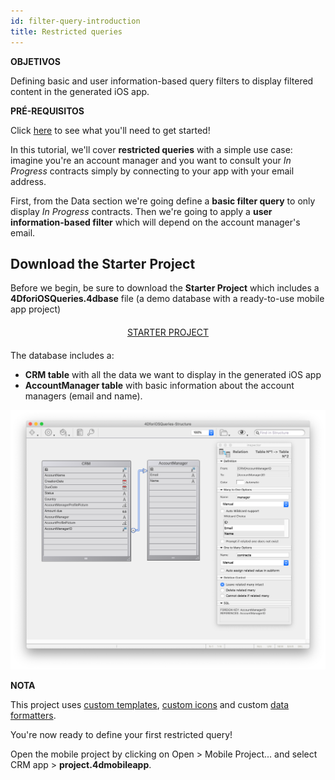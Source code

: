 ```yaml
---
id: filter-query-introduction
title: Restricted queries
---
```

<div class = "objectives"> 

**OBJETIVOS**

Defining basic and user information-based query filters to display filtered content in the generated iOS app.</div> <div class = "prerequisites"> 

**PRÉ-REQUISITOS**

Click [here](prerequisites.html) to see what you'll need to get started!</div> 

In this tutorial, we'll cover **restricted queries** with a simple use case: imagine you're an account manager and you want to consult your *In Progress* contracts simply by connecting to your app with your email address.

First, from the Data section we're going define a **basic filter query** to only display *In Progress* contracts. Then we're going to apply a **user information-based filter** which will depend on the account manager's email.

## Download the Starter Project

Before we begin, be sure to download the **Starter Project** which includes a **4DforiOSQueries.4dbase** file (a demo database with a ready-to-use mobile app project)

<div style="text-align: center; margin-top: 20px; margin-bottom: 20px">
  <p>
    

<a class="button"
href="../assets/restricted-queries/4DforiOSQueries.4dbase.zip">STARTER PROJECT</a>

  </p>
</div>

The database includes a:

* **CRM table** with all the data we want to display in the generated iOS app
* **AccountManager table** with basic information about the account managers (email and name).

![CRM database](assets/restricted-queries/CRMDatabase.png)<div class = "tips"> 

**NOTA**

This project uses [custom templates](https://4d.github.io/4d-for-ios/docs/en/creating-listform-templates.html), [custom icons](https://4d.github.io/4d-for-ios/docs/en/using-icons.html) and custom [data formatters](https://4d.github.io/4d-for-ios/docs/en/creating-data-formatter.html).</div> 

You're now ready to define your first restricted query!

Open the mobile project by clicking on Open > Mobile Project... and select CRM app > **project.4dmobileapp**.